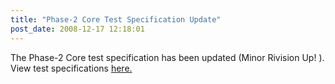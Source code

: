 ```yaml
---
title: "Phase-2 Core Test Specification Update"
post_date: 2008-12-17 12:18:01
---
```

The Phase-2 Core test specification has been updated (Minor Rivision Up! ). View test specifications [here.](../resources/ipv6-core-protocols.html)
